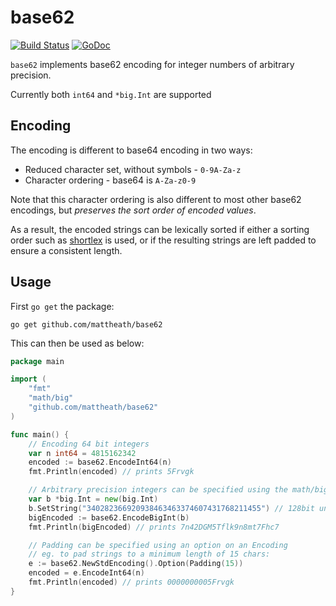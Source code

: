 # base62

[![Build Status](https://travis-ci.org/mattheath/base62.svg?branch=master)](https://travis-ci.org/mattheath/base62) [![GoDoc](https://godoc.org/github.com/mattheath/base62?status.svg)](https://godoc.org/github.com/mattheath/base62)

`base62` implements base62 encoding for integer numbers of arbitrary precision.

Currently both `int64` and `*big.Int` are supported

## Encoding

The encoding is different to base64 encoding in two ways:
 * Reduced character set, without symbols - `0-9A-Za-z`
 * Character ordering - base64 is `A-Za-z0-9`

Note that this character ordering is also different to most other base62 encodings, but _preserves the sort order of encoded values_.

As a result, the encoded strings can be lexically sorted if either a sorting order such as [shortlex](http://en.wikipedia.org/wiki/Shortlex_order) is used, or if the resulting strings are left padded to ensure a consistent length.

## Usage

First `go get` the package:
```
go get github.com/mattheath/base62
```

This can then be used as below:
```go
package main

import (
    "fmt"
    "math/big"
    "github.com/mattheath/base62"
)

func main() {
	// Encoding 64 bit integers
	var n int64 = 4815162342
    encoded := base62.EncodeInt64(n)
    fmt.Println(encoded) // prints 5Frvgk

    // Arbitrary precision integers can be specified using the math/big pkg
    var b *big.Int = new(big.Int)
    b.SetString("340282366920938463463374607431768211455") // 128bit unsigned int
    bigEncoded := base62.EncodeBigInt(b)
    fmt.Println(bigEncoded) // prints 7n42DGM5Tflk9n8mt7Fhc7

    // Padding can be specified using an option on an Encoding
    // eg. to pad strings to a minimum length of 15 chars:
    e := base62.NewStdEncoding().Option(Padding(15))
    encoded = e.EncodeInt64(n)
    fmt.Println(encoded) // prints 0000000005Frvgk
}
```
